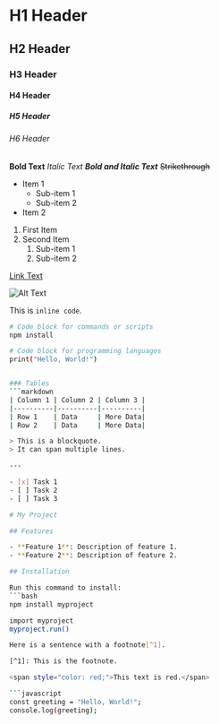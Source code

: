 # H1 Header
## H2 Header
### H3 Header
#### H4 Header
##### H5 Header
###### H6 Header

**Bold Text**
*Italic Text*
***Bold and Italic Text***
~~Strikethrough~~

- Item 1
  - Sub-item 1
  - Sub-item 2
- Item 2

1. First Item
2. Second Item
   1. Sub-item 1
   2. Sub-item 2

[Link Text](http://example.com)

![Alt Text](https://url-to-image.com/image.jpg)

This is `inline code`.

```bash
# Code block for commands or scripts
npm install

# Code block for programming languages
print("Hello, World!")


### Tables
```markdown
| Column 1 | Column 2 | Column 3 |
|----------|----------|----------|
| Row 1    | Data     | More Data|
| Row 2    | Data     | More Data|

> This is a blockquote.
> It can span multiple lines.

---

- [x] Task 1
- [ ] Task 2
- [ ] Task 3

# My Project

## Features

- **Feature 1**: Description of feature 1.
- **Feature 2**: Description of feature 2.

## Installation

Run this command to install:
```bash
npm install myproject

import myproject
myproject.run()

Here is a sentence with a footnote[^1].

[^1]: This is the footnote.

<span style="color: red;">This text is red.</span>

```javascript
const greeting = "Hello, World!";
console.log(greeting);


